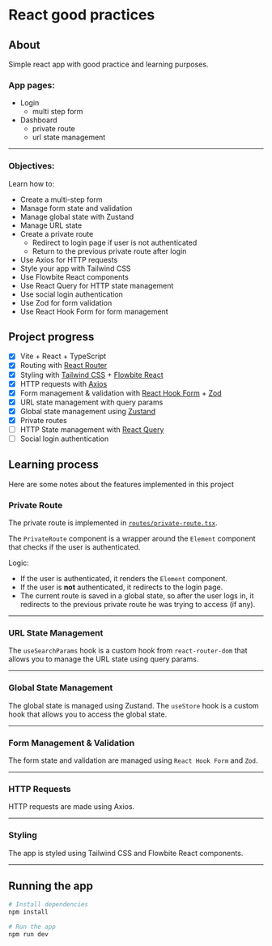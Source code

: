# React good practices

## About

Simple react app with good practice and learning purposes.

### App pages:

- Login
  - multi step form
- Dashboard
  - private route
  - url state management

---

### Objectives:

Learn how to:

- Create a multi-step form
- Manage form state and validation
- Manage global state with Zustand
- Manage URL state
- Create a private route
  - Redirect to login page if user is not authenticated
  - Return to the previous private route after login
- Use Axios for HTTP requests
- Style your app with Tailwind CSS
- Use Flowbite React components
- Use React Query for HTTP state management
- Use social login authentication
- Use Zod for form validation
- Use React Hook Form for form management

## Project progress

- [x] Vite + React + TypeScript
- [x] Routing with [React Router](https://reactrouter.com/en/main)
- [x] Styling with [Tailwind CSS](https://tailwindcss.com/) + [Flowbite React](https://www.flowbite-react.com/)
- [x] HTTP requests with [Axios](https://axios-http.com/)
- [x] Form management & validation with [React Hook Form](https://react-hook-form.com/) + [Zod](https://zod.dev/)
- [x] URL state management with query params
- [x] Global state management using [Zustand](https://zustand-demo.pmnd.rs/)
- [x] Private routes
- [ ] HTTP State management with [React Query](https://tanstack.com/query/latest)
- [ ] Social login authentication

## Learning process

Here are some notes about the features implemented in this project

### Private Route

The private route is implemented in [`routes/private-route.tsx`](src/routes/private-route.tsx).

The `PrivateRoute` component is a wrapper around the `Element` component that checks if the user is authenticated.

Logic:
- If the user is authenticated, it renders the `Element` component.
- If the user is **not** authenticated, it redirects to the login page.
- The current route is saved in a global state, so after the user logs in, it redirects to the previous private route he was trying to access (if any).

---

### URL State Management

The `useSearchParams` hook is a custom hook from `react-router-dom` that allows you to manage the URL state using query params.

---

### Global State Management

The global state is managed using Zustand.
The `useStore` hook is a custom hook that allows you to access the global state.

---

### Form Management & Validation

The form state and validation are managed using `React Hook Form` and `Zod`.

---

### HTTP Requests

HTTP requests are made using Axios.

---

### Styling

The app is styled using Tailwind CSS and Flowbite React components.

---

## Running the app

```bash
# Install dependencies
npm install

# Run the app
npm run dev
```

